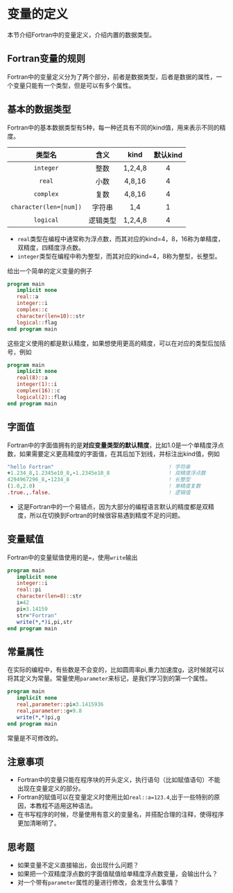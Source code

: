 # 变量的定义
本节介绍Fortran中的变量定义，介绍内置的数据类型。

## Fortran变量的规则

Fortran中的变量定义分为了两个部分，前者是数据类型，后者是数据的属性，一个变量只能有一个类型，但是可以有多个属性。

## 基本的数据类型

Fortran中的基本数据类型有5种，每一种还具有不同的kind值，用来表示不同的精度。

| 类型名                 | 含义     | kind    | 默认kind |
| :-:                    | :-:      | :-:     | :-:      |
| `integer`              | 整数     | 1,2,4,8 | 4        |
| `real`                 | 小数     | 4,8,16  | 4        |
| `complex`              | 复数     | 4,8,16  | 4        |
| `character(len=[num])` | 字符串   | 1,4     | 1        |
| `logical`              | 逻辑类型 | 1,2,4,8 | 4        |

- `real`类型在编程中通常称为浮点数，而其对应的kind=4，8，16称为单精度，双精度，四精度浮点数。
- `integer`类型在编程中称为整型，而其对应的kind=4，8称为整型，长整型。

给出一个简单的定义变量的例子
``` fortran
program main
   implicit none
   real::a
   integer::i
   complex::c
   character(len=10)::str
   logical::flag
end program main
```

这些定义使用的都是默认精度，如果想使用更高的精度，可以在对应的类型后加括号，例如
``` fortran
program main
   implicit none
   real(8)::a
   integer(1)::i
   complex(16)::c
   logical(2)::flag
end program main
```
## 字面值

Fortran中的字面值拥有的是**对应变量类型的默认精度**，比如1.0是一个单精度浮点数，如果需要定义更高精度的字面值，在其后加下划线，并标注出kind值，例如

``` fortran
"hello Fortran"                                     ! 字符串
+1.234_8,1.2345e10_8,-1.2345e10_8                   ! 双精度浮点数
4294967296_8,-1234_8                                ! 长整型
(1.0,2.0)                                           ! 单精度复数
.true.,.false.                                      ! 逻辑值
```
- 这是Fortran中的一个易错点，因为大部分的编程语言默认的精度都是双精度，所以在切换到Fortran的时候很容易遇到精度不足的问题。

## 变量赋值

Fortran中的变量赋值使用的是`=`，使用`write`输出
``` fortran
program main
   implicit none
   integer::i
   real::pi
   character(len=8)::str
   i=42
   pi=3.14159
   str="Fortran"
   write(*,*)i,pi,str
end program main
```
## 常量属性

在实际的编程中，有些数是不会变的，比如圆周率pi,重力加速度g，这时候就可以将其定义为常量。常量使用`parameter`来标记，是我们学习到的第一个属性。

``` fortran
program main
   implicit none
   real,parameter::pi=3.1415936
   real,parameter::g=9.8
   write(*,*)pi,g
end program main
```
常量是不可修改的。

## 注意事项

- Fortran中的变量只能在程序块的开头定义，执行语句（比如赋值语句）不能出现在变量定义的部分。
- Fortran的赋值可以在变量定义时使用比如`real::a=123.4`,出于一些特别的原因，本教程不适用这种语法。
- 在书写程序的时候，尽量使用有意义的变量名，并搭配合理的注释，使得程序更加清晰明了。

## 思考题
- 如果变量不定义直接输出，会出现什么问题？
- 如果把一个双精度浮点数的字面值赋值给单精度浮点数变量，会输出什么？
- 对一个带有`parameter`属性的量进行修改，会发生什么事情？
